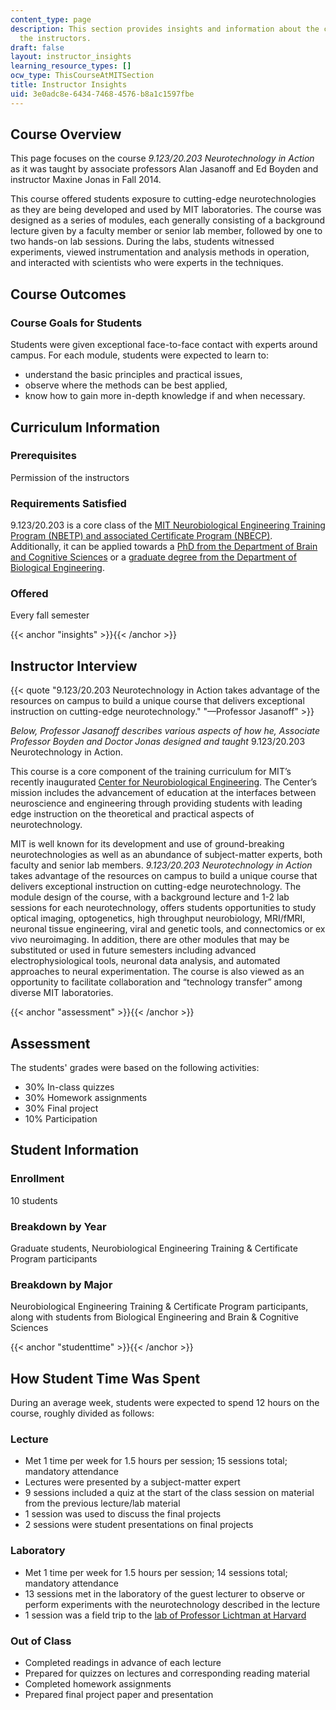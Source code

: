 ```yaml
---
content_type: page
description: This section provides insights and information about the course from
  the instructors.
draft: false
layout: instructor_insights
learning_resource_types: []
ocw_type: ThisCourseAtMITSection
title: Instructor Insights
uid: 3e0adc8e-6434-7468-4576-b8a1c1597fbe
---
```

## Course Overview

This page focuses on the course _9.123/20.203 Neurotechnology in Action_ as it was taught by associate professors Alan Jasanoff and Ed Boyden and instructor Maxine Jonas in Fall 2014.

This course offered students exposure to cutting-edge neurotechnologies as they are being developed and used by MIT laboratories. The course was designed as a series of modules, each generally consisting of a background lecture given by a faculty member or senior lab member, followed by one to two hands-on lab sessions. During the labs, students witnessed experiments, viewed instrumentation and analysis methods in operation, and interacted with scientists who were experts in the techniques.

## Course Outcomes

### Course Goals for Students

Students were given exceptional face-to-face contact with experts around campus. For each module, students were expected to learn to:

- understand the basic principles and practical issues,
- observe where the methods can be best applied,
- know how to gain more in-depth knowledge if and when necessary.

## Curriculum Information

### Prerequisites

Permission of the instructors

### Requirements Satisfied

9.123/20.203 is a core class of the [MIT Neurobiological Engineering Training Program (NBETP) and associated Certificate Program (NBECP)](http://web.mit.edu/cnbe/training.html). Additionally, it can be applied towards a [PhD from the Department of Brain and Cognitive Sciences](https://bcs.mit.edu/academic-program/brain-and-cognitive-sciences-phd-program) or a [graduate degree from the Department of Biological Engineering](http://be.mit.edu/academic-programs/current-graduate).

### Offered

Every fall semester

{{< anchor "insights" >}}{{< /anchor >}}

## Instructor Interview

{{< quote "9.123/20.203 Neurotechnology in Action takes advantage of the resources on campus to build a unique course that delivers exceptional instruction on cutting-edge neurotechnology." "—Professor Jasanoff" >}}

_Below, Professor Jasanoff describes various aspects of how he, Associate Professor Boyden and Doctor Jonas designed and taught_ 9.123/20.203 Neurotechnology in Action.

This course is a core component of the training curriculum for MIT’s recently inaugurated [Center for Neurobiological Engineering](http://web.mit.edu/cnbe/). The Center’s mission includes the advancement of education at the interfaces between neuroscience and engineering through providing students with leading edge instruction on the theoretical and practical aspects of neurotechnology.

MIT is well known for its development and use of ground-breaking neurotechnologies as well as an abundance of subject-matter experts, both faculty and senior lab members. _9.123/20.203 Neurotechnology in Action_ takes advantage of the resources on campus to build a unique course that delivers exceptional instruction on cutting-edge neurotechnology. The module design of the course, with a background lecture and 1-2 lab sessions for each neurotechnology, offers students opportunities to study optical imaging, optogenetics, high throughput neurobiology, MRI/fMRI, neuronal tissue engineering, viral and genetic tools, and connectomics or ex vivo neuroimaging. In addition, there are other modules that may be substituted or used in future semesters including advanced electrophysiological tools, neuronal data analysis, and automated approaches to neural experimentation. The course is also viewed as an opportunity to facilitate collaboration and “technology transfer” among diverse MIT laboratories.

{{< anchor "assessment" >}}{{< /anchor >}}

## Assessment

The students' grades were based on the following activities:

- 30% In-class quizzes
- 30% Homework assignments
- 30% Final project
- 10% Participation

## Student Information

### Enrollment

10 students

### Breakdown by Year

Graduate students, Neurobiological Engineering Training & Certificate Program participants 

### Breakdown by Major

Neurobiological Engineering Training & Certificate Program participants, along with students from Biological Engineering and Brain & Cognitive Sciences

{{< anchor "studenttime" >}}{{< /anchor >}}

## How Student Time Was Spent

During an average week, students were expected to spend 12 hours on the course, roughly divided as follows:

### Lecture

- Met 1 time per week for 1.5 hours per session; 15 sessions total; mandatory attendance
- Lectures were presented by a subject-matter expert
- 9 sessions included a quiz at the start of the class session on material from the previous lecture/lab material
- 1 session was used to discuss the final projects
- 2 sessions were student presentations on final projects

### Laboratory

- Met 1 time per week for 1.5 hours per session; 14 sessions total; mandatory attendance
- 13 sessions met in the laboratory of the guest lecturer to observe or perform experiments with the neurotechnology described in the lecture
- 1 session was a field trip to the [lab of Professor Lichtman at Harvard](http://lichtmanlab.fas.harvard.edu/)

### Out of Class

- Completed readings in advance of each lecture
- Prepared for quizzes on lectures and corresponding reading material
- Completed homework assignments
- Prepared final project paper and presentation